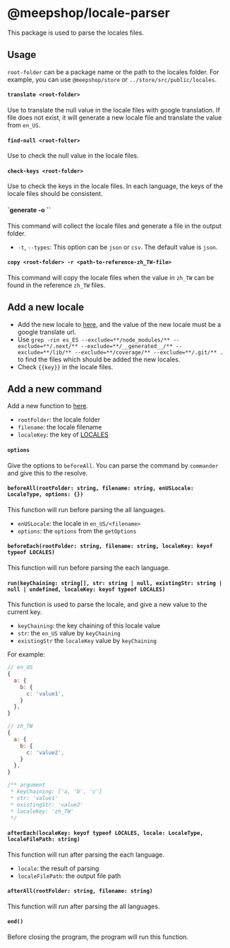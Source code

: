 # @meepshop/locale-parser

This package is used to parse the locales files.

## Usage

`root-folder` can be a package name or the path to the locales folder. For example, you can use `@meepshop/store` or `../store/src/public/locales`.

#### `translate <root-folder>`

Use to translate the null value in the locale files with google translation. If file does not exist, it will generate a new locale file and translate the value from `en_US`.

#### `find-null <root-folter>`

Use to check the null value in the locale files.

#### `check-keys <root-folder>`

Use to check the keys in the locale files. In each language, the keys of the locale files should be consistent.

#### `generate <root-folder> -o <path-to-output-folder>``

This command will collect the locale files and generate a file in the output folder.

- `-t`, `--types`: This option can be `json` or `csv`. The default value is `json`.

#### `copy <root-folder> -r <path-to-reference-zh_TW-file>`

This command will copy the locale files when the value in `zh_TW` can be found in the reference `zh_TW` files.

## Add a new locale

- Add the new locale to [here](./src/constants), and the value of the new locale must be a google translate url.
- Use `grep -rin es_ES --exclude=**/node_modules/** --exclude=**/.next/** --exclude=**/__generated__/** --exclude=**/lib/** --exclude=**/coverage/** --exclude=**/.git/** .` to find the files which should be added the new locales.
- Check `{{key}}` in the locale files.

## Add a new command

Add a new function to [here](./src/utils/getOptions).

- `rootFolder`: the locale folder
- `filename`: the locale filename
- `localeKey`: the key of [LOCALES](./src/constants)

#### `options`

Give the options to `beforeAll`. You can parse the command by `commander` and give this to the resolve.

#### `beforeAll(rootFolder: string, filename: string, enUSLocale: LocaleType, options: {})`

This function will run before parsing the all languages.

- `enUSLocale`: the locale in `en_US/<filename>`
- `options`: the `options` from the `getOptions`

#### `beforeEach(rootFolder: string, filename: string, localeKey: keyof typeof LOCALES)`

This function will run before parsing the each language.

#### `run(keyChaining: string[], str: string | null, existingStr: string | null | undefined, localeKey: keyof typeof LOCALES)`

This function is used to parse the locale, and give a new value to the current key.

- `keyChaining`: the key chaining of this locale value
- `str`: the `en_US` value by `keyChaining`
- `existingStr` the `localeKey` value by `keyChaining`

For example:

```js
// en_US
{
  a: {
    b: {
      c: 'value1',
    }
  },
}

// zh_TW
{
  a: {
    b: {
      c: 'value2',
    }
  },
}

/** argument
 * keyChaining: ['a, 'b', 'c']
 * str: 'value1'
 * existingStr: 'value2'
 * localeKey: 'zh_TW'
 */
```

#### `afterEach(localeKey: keyof typeof LOCALES, locale: LocaleType, localeFilePath: string)`

This function will run after parsing the each language.

- `locale`: the result of parsing
- `localeFilePath`: the output file path

#### `afterAll(rootFolder: string, filename: string)`

This function will run after parsing the all languages.

#### `end()`

Before closing the program, the program will run this function.
